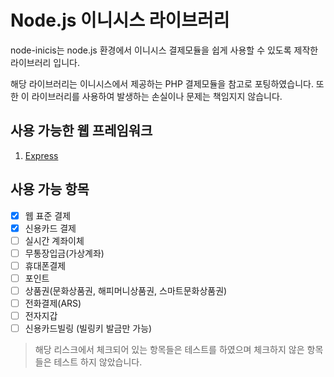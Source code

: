 # Node.js 이니시스 라이브러리

node-inicis는 node.js 환경에서 이니시스 결제모듈을 쉽게 사용할 수 있도록 제작한 라이브러리 입니다.

해당 라이브러리는 이니시스에서 제공하는 PHP 결제모듈을 참고로 포팅하였습니다.
또한 이 라이브러리를 사용하여 발생하는 손실이나 문제는 책임지지 않습니다.

## 사용 가능한 웹 프레임워크
1. [Express](http://expressjs.com)

## 사용 가능 항목
- [x] 웹 표준 결제
- [x] 신용카드 결제
- [ ] 실시간 계좌이체
- [ ] 무통장입금(가상계좌)
- [ ] 휴대폰결제
- [ ] 포인트
- [ ] 상품권(문화상품권, 해피머니상품권, 스마트문화상품권) 
- [ ] 전화결제(ARS)
- [ ] 전자지갑
- [ ] 신용카드빌링 (빌링키 발금만 가능)

> 해당 리스크에서 체크되어 있는 항목들은 테스트를 하였으며 
체크하지 않은 항목들은 테스트 하지 않았습니다.